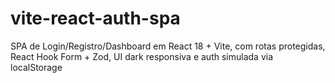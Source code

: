 # vite-react-auth-spa
SPA de Login/Registro/Dashboard em React 18 + Vite, com rotas protegidas, React Hook Form + Zod, UI dark responsiva e auth simulada via localStorage
